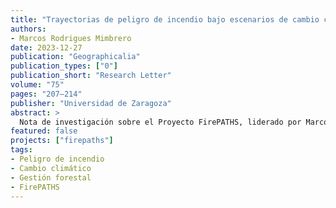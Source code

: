 ```yaml
---
title: "Trayectorias de peligro de incendio bajo escenarios de cambio climático y de gestión: Nota de investigación"
authors:
- Marcos Rodrigues Mimbrero
date: 2023-12-27
publication: "Geographicalia"
publication_types: ["0"]
publication_short: "Research Letter"
volume: "75"
pages: "207–214"
publisher: "Universidad de Zaragoza"
abstract: >
  Nota de investigación sobre el Proyecto FirePATHS, liderado por Marcos Rodrigues y financiado por el Ministerio de Ciencia e Innovación (PID2020-116556RA-I00). El proyecto persigue evaluar la evolución del peligro de incendio bajo distintos escenarios de concentración de emisiones y de gestión forestal mediante la interacción explícita del sistema clima-vegetación-fuego. El núcleo del proceso reside en la modelización de la dinámica de la vegetación a escala de rodal bajo diversas trayectorias de evolución climática, para caracterizar el estado y tipología de los combustibles, y la posterior simulación del comportamiento potencial del fuego (ej., velocidad de propagación o intensidad de la quema). Se trata de una estrategia novedosa para evaluar las posibles trayectorias de evolución en el contexto actual de cambio global.
featured: false
projects: ["firepaths"]
tags:
- Peligro de incendio
- Cambio climático
- Gestión forestal
- FirePATHS
---
```


